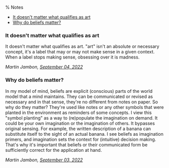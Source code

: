 % Notes
<!-- generated by './build' -->
* [It doesn't matter what qualifies as art](#it-doesnt-matter-what-qualifies-as-art)
* [Why do beliefs matter?](#why-beliefs-matter)

### <a name="it-doesnt-matter-what-qualifies-as-art"></a>It doesn't matter what qualifies as art


It doesn't matter what qualifies as art. "art" isn't an absolute or
necessary concept, it's a label that may or may not make sense in a
given context. When a label stops making sense, obsessing over it is
madness.


_Martin Jambon, [September 04, 2022](it-doesnt-matter-what-qualifies-as-art)_

### <a name="why-beliefs-matter"></a>Why do beliefs matter?


In my model of mind, beliefs are explicit (conscious) parts of the
world model that a mind maintains. They can be communicated or revised
as necessary and in that sense, they're no different from notes on
paper. So why do they matter? They're used like notes or any other
symbols that were planted in the environment as reminders of some
concepts. I view this "symbol planting" as a way to (re)populate the
imagination on demand. It could be your own imagination or the
imagination of others. It bypasses original sensing. For example, the
written description of a banana can substitute itself to the sight of
an actual banana. I see beliefs as imagination primers, and
imagination sets the context for (intuitive) decision making. That's
why it's important that beliefs or their communicated form be
sufficiently correct for the application at hand.



_Martin Jambon, [September 03, 2022](why-beliefs-matter)_
